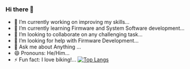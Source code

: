 ### Hi there 👋
- 🔭 I’m currently working on improving my skills...
- 🌱 I’m currently learning Firmware and System Software development...
- 👯 I’m looking to collaborate on any challenging task...
- 🤔 I’m looking for help with Firmware Development...
- 💬 Ask me about Anything ...
- 😄 Pronouns: He/Him...
- ⚡ Fun fact: I love biking!...
[![Top Langs](https://github-readme-stats.vercel.app/api/top-langs/?username=j0xz&layout=donut)](https://github.com/j0xz/github-readme-stats)
